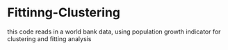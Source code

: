 # Fittinng-Clustering
this code reads in a world bank data, using population growth indicator for clustering and fitting analysis
